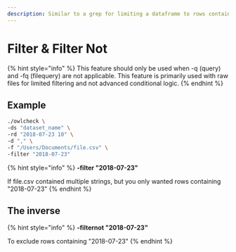 ```yaml
---
description: Similar to a grep for limiting a dataframe to rows containing a substring
---
```


# Filter & Filter Not

{% hint style="info" %}
This feature should only be used when -q (query) and -fq (filequery) are not applicable.  This feature is primarily used with raw files for limited filtering and not advanced conditional logic.
{% endhint %}

## Example

```bash
./owlcheck \
-ds "dataset_name" \
-rd "2018-07-23 10" \
-d "," \
-f "/Users/Documents/file.csv" \
-filter "2018-07-23"
```

{% hint style="info" %}
**-filter "2018-07-23"**

If file.csv contained multiple strings, but you only wanted rows containing "2018-07-23"
{% endhint %}

## The inverse

{% hint style="info" %}
**-filternot "2018-07-23"**

To exclude rows containing "2018-07-23"
{% endhint %}

